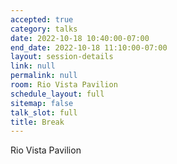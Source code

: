 ```yaml
---
accepted: true
category: talks
date: 2022-10-18 10:40:00-07:00
end_date: 2022-10-18 11:10:00-07:00
layout: session-details
link: null
permalink: null
room: Rio Vista Pavilion
schedule_layout: full
sitemap: false
talk_slot: full
title: Break
---
```


Rio Vista Pavilion
